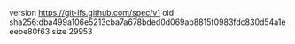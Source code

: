 version https://git-lfs.github.com/spec/v1
oid sha256:dba499a106e5213cba7a678bded0d069ab8815f0983fdc830d54a1eeebe80f63
size 29953
